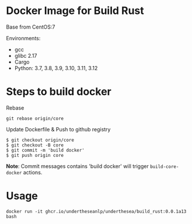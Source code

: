 # Docker Image for Build Rust

Base from CentOS:7

Environments:

* gcc
* glibc 2.17
* Cargo
* Python: 3.7, 3.8, 3.9, 3.10, 3.11, 3.12

# Steps to build docker

Rebase

```
git rebase origin/core
```

Update Dockerfile & Push to github registry

```
$ git checkout origin/core
$ git checkout -B core
$ git commit -m 'build docker'
$ git push origin core
```

**Note**: Commit messages contains 'build docker' will trigger `build-core-docker` actions.

# Usage

```
docker run -it ghcr.io/undertheseanlp/underthesea/build_rust:0.0.1a13 bash
```
